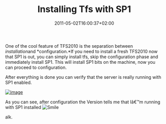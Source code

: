 ﻿---
title: "Installing Tfs with SP1"
description: ""
date: 2011-05-02T16:00:37+02:00
draft: false
tags: [Tfs]
categories: [Team Foundation Server]
---
One of the cool feature of TFS2010 is the separation between *installation*and *configuration.*If you need to install a fresh TFS2010 now that SP1 is out, you can simply install tfs, skip the configuration phase and immediately install SP1. This will install SP1 bits on the machine, now you can proceed to configuration.

After everything is done you can verify that the server is really running with SP1 enabled.

[![image](http://www.codewrecks.com/blog/wp-content/uploads/2011/05/image_thumb.png "image")](http://www.codewrecks.com/blog/wp-content/uploads/2011/05/image.png)

As you can see, after configuration the Version tells me that Iâ€™m running with SP1 installed ![Smile](http://www.codewrecks.com/blog/wp-content/uploads/2011/05/wlEmoticon-smile.png)

alk.
